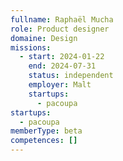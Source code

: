 ```yaml
---
fullname: Raphaël Mucha
role: Product designer
domaine: Design
missions:
  - start: 2024-01-22
    end: 2024-07-31
    status: independent
    employer: Malt
    startups:
      - pacoupa
startups:
  - pacoupa
memberType: beta
competences: []
---
```

